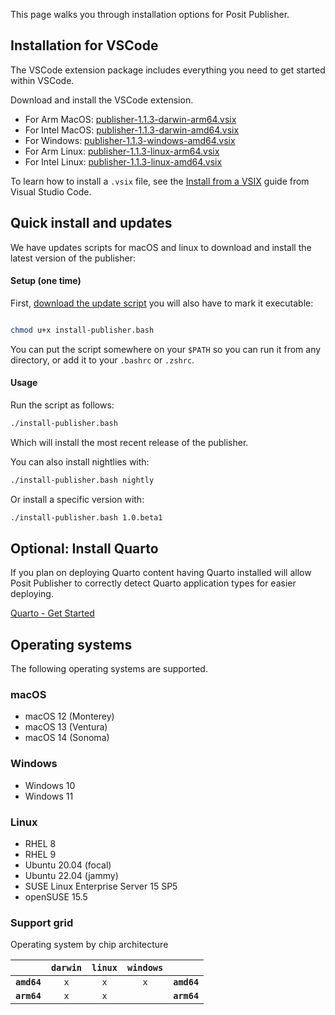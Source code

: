 This page walks you through installation options for Posit Publisher.

## Installation for VSCode

The VSCode extension package includes everything you need to get started within
VSCode.

Download and install the VSCode extension.

- For Arm MacOS: [publisher-1.1.3-darwin-arm64.vsix](https://cdn.posit.co/publisher/releases/tags/v1.1.3/publisher-1.1.3-darwin-arm64.vsix)
- For Intel MacOS: [publisher-1.1.3-darwin-amd64.vsix](https://cdn.posit.co/publisher/releases/tags/v1.1.3/publisher-1.1.3-darwin-amd64.vsix)
- For Windows: [publisher-1.1.3-windows-amd64.vsix](https://cdn.posit.co/publisher/releases/tags/v1.1.3/publisher-1.1.3-windows-amd64.vsix)
- For Arm Linux: [publisher-1.1.3-linux-arm64.vsix](https://cdn.posit.co/publisher/releases/tags/v1.1.3/publisher-1.1.3-linux-arm64.vsix)
- For Intel Linux: [publisher-1.1.3-linux-amd64.vsix](https://cdn.posit.co/publisher/releases/tags/v1.1.3/publisher-1.1.3-linux-amd64.vsix)

To learn how to install a `.vsix` file, see the [Install from a
VSIX](https://code.visualstudio.com/docs/editor/extension-marketplace#_install-from-a-vsix)
guide from Visual Studio Code.

## Quick install and updates

We have updates scripts for macOS and linux to download and install the latest version of the publisher:

#### Setup (one time)

First, [download the update script](https://raw.githubusercontent.com/posit-dev/publisher/main/install-publisher.bash) you will also have to mark it executable:

```bash

chmod u+x install-publisher.bash
```

You can put the script somewhere on your `$PATH` so you can run it from any directory, or add it to your `.bashrc` or `.zshrc`.

#### Usage

Run the script as follows:

```bash
./install-publisher.bash
```

Which will install the most recent release of the publisher.

You can also install nightlies with:

```bash
./install-publisher.bash nightly
```

Or install a specific version with:

```bash
./install-publisher.bash 1.0.beta1
```

## Optional: Install Quarto

If you plan on deploying Quarto content having Quarto installed will allow
Posit Publisher to correctly detect Quarto application types for easier
deploying.

[Quarto - Get Started](https://quarto.org/docs/get-started/)

## Operating systems

The following operating systems are supported.

### macOS

- macOS 12 (Monterey)
- macOS 13 (Ventura)
- macOS 14 (Sonoma)

### Windows

- Windows 10
- Windows 11

### Linux

- RHEL 8
- RHEL 9
- Ubuntu 20.04 (focal)
- Ubuntu 22.04 (jammy)
- SUSE Linux Enterprise Server 15 SP5
- openSUSE 15.5

### Support grid

Operating system by chip architecture

|             | `darwin` | `linux` | `windows` |             |
| ----------: | :------: | :-----: | :-------: | :---------- |
| **`amd64`** |   `x`    |   `x`   |    `x`    | **`amd64`** |
| **`arm64`** |   `x`    |   `x`   |           | **`arm64`** |
